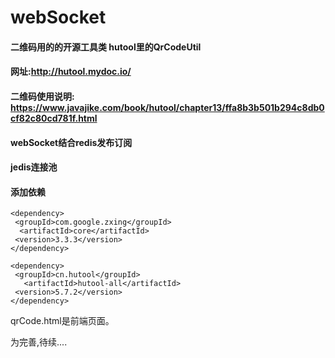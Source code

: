 # webSocket

#### 二维码用的的开源工具类 hutool里的QrCodeUtil
#### 网址:http://hutool.mydoc.io/
#### 二维码使用说明: https://www.javajike.com/book/hutool/chapter13/ffa8b3b501b294c8db0cf82c80cd781f.html
#### webSocket结合redis发布订阅
#### jedis连接池
#### 添加依赖
    <dependency>
     <groupId>com.google.zxing</groupId>
      <artifactId>core</artifactId>
     <version>3.3.3</version>
    </dependency>

    <dependency>
     <groupId>cn.hutool</groupId>
       <artifactId>hutool-all</artifactId>
     <version>5.7.2</version>
    </dependency>

qrCode.html是前端页面。

为完善,待续....